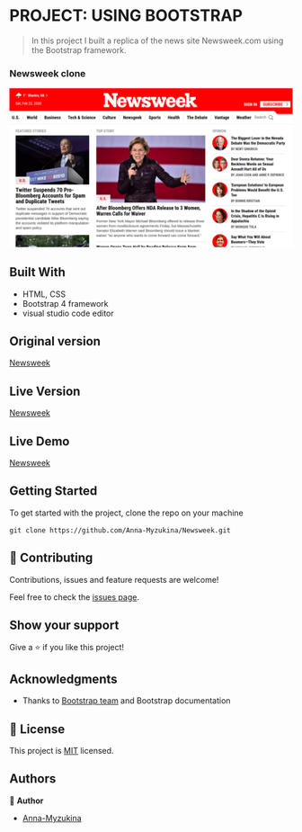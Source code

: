 # PROJECT: USING BOOTSTRAP
> In this project I built a replica of the news site Newsweek.com using the Bootstrap framework.

### Newsweek clone

![img](https://github.com/Anna-Myzukina/Newsweek/blob/master/assets/img/Screenshot%20from%202020-02-22%2011-25-20.png)

## Built With

- HTML, CSS
- Bootstrap 4 framework
- visual studio code editor

## Original version

[Newsweek](https://www.newsweek.com/)

## Live Version
[Newsweek](https://anna-myzukina.github.io/Newsweek/)

## Live Demo
[Newsweek ](raw.githack.com/Anna-Myzukina/Newsweek/developer/index.html)



## Getting Started

To get started with the project, clone the repo on your machine


    git clone https://github.com/Anna-Myzukina/Newsweek.git



## 🤝 Contributing

Contributions, issues and feature requests are welcome!

Feel free to check the [issues page](https://github.com/Anna-Myzukina/Newsweek/issues).

## Show your support

Give a ⭐️ if you like this project!

## Acknowledgments

- Thanks to [Bootstrap team](https://getbootstrap.com/docs/4.4/about/team/) and Bootstrap documentation


## 📝 License

This project is [MIT](lic.url) licensed.

## Authors

👤 **Author**

-  [Anna-Myzukina](https://github.com/Anna-Myzukina)
